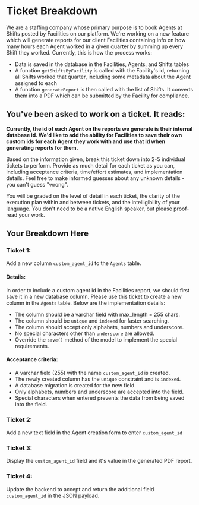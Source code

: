 # Ticket Breakdown
We are a staffing company whose primary purpose is to book Agents at Shifts posted by Facilities on our platform. We're working on a new feature which will generate reports for our client Facilities containing info on how many hours each Agent worked in a given quarter by summing up every Shift they worked. Currently, this is how the process works:

- Data is saved in the database in the Facilities, Agents, and Shifts tables
- A function `getShiftsByFacility` is called with the Facility's id, returning all Shifts worked that quarter, including some metadata about the Agent assigned to each
- A function `generateReport` is then called with the list of Shifts. It converts them into a PDF which can be submitted by the Facility for compliance.

## You've been asked to work on a ticket. It reads:

**Currently, the id of each Agent on the reports we generate is their internal database id. We'd like to add the ability for Facilities to save their own custom ids for each Agent they work with and use that id when generating reports for them.**


Based on the information given, break this ticket down into 2-5 individual tickets to perform. Provide as much detail for each ticket as you can, including acceptance criteria, time/effort estimates, and implementation details. Feel free to make informed guesses about any unknown details - you can't guess "wrong".


You will be graded on the level of detail in each ticket, the clarity of the execution plan within and between tickets, and the intelligibility of your language. You don't need to be a native English speaker, but please proof-read your work.

## Your Breakdown Here

### Ticket 1:
Add a new column `custom_agent_id` to the `Agents` table.

#### Details:
In order to include a custom agent id in the Facilities report, we should first save it in a new database column. Please use this ticket to create a new column in the `Agents` table. Below are the implementation details:

- The column should be a varchar field with max_length = 255 chars.
- The column should be `unique` and `indexed` for faster searching.
- The column should accept only alphabets, numbers and underscore.
- No special characters other than `underscore` are allowed.
- Override the `save()` method of the model to implement the special requirements. 

#### Acceptance criteria:
- A varchar field (255) with the name `custom_agent_id` is created.
- The newly created column has the `unique` constraint and is `indexed`.
- A database migration is created for the new field.
- Only alphabets, numbers and underscore are accepted into the field.
- Special characters when entered prevents the data from being saved into the field.


### Ticket 2:
Add a new text field in the Agent creation form to enter `custom_agent_id`

### Ticket 3:
Display the `custom_agent_id` field and it's value in the generated PDF report.

### Ticket 4:
Update the backend to accept and return the additional field `custom_agent_id` in the JSON payload.

